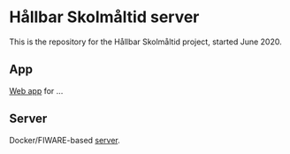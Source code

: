 # Hållbar Skolmåltid server

This is the repository for the Hållbar Skolmåltid project, started June 2020.

## App

[Web app](app/README.md) for ...

## Server

Docker/FIWARE-based [server](server/README.md).
